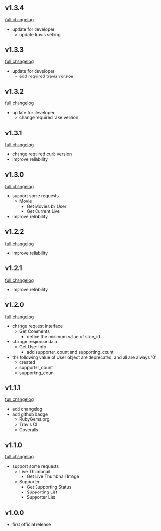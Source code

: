 ## v1.3.4
[full changelog](http://github.com/ysato5654/twicas_stream/compare/v1.3.3...v1.3.4)

* update for developer
	* update travis setting

## v1.3.3
[full changelog](http://github.com/ysato5654/twicas_stream/compare/v1.3.2...v1.3.3)

* update for developer
	* add required travis version

## v1.3.2
[full changelog](http://github.com/ysato5654/twicas_stream/compare/v1.3.1...v1.3.2)

* update for developer
	* change required rake version

## v1.3.1
[full changelog](http://github.com/ysato5654/twicas_stream/compare/v1.3.0...v1.3.1)

* change required curb version
* improve reliability

## v1.3.0
[full changelog](http://github.com/ysato5654/twicas_stream/compare/v1.2.2...v1.3.0)

* support some requests
	* Movie
		- Get Movies by User
		- Get Current Live
* improve reliability

## v1.2.2
[full changelog](http://github.com/ysato5654/twicas_stream/compare/v1.2.1...v1.2.2)

* improve reliability

## v1.2.1
[full changelog](http://github.com/ysato5654/twicas_stream/compare/v1.2.0...v1.2.1)

* improve reliability

## v1.2.0
[full changelog](http://github.com/ysato5654/twicas_stream/compare/v1.1.1...v1.2.0)

* change request interface
	* Get Comments
		- define the minimum value of slice_id
* change response data
	* Get User Info
		- add supporter_count and supporting_count
* the following value of User object are deprecated, and all are always '0'
	- created
	- supporter_count
	- supporting_count

## v1.1.1
[full changelog](http://github.com/ysato5654/twicas_stream/compare/v1.1.0...v1.1.1)

* add changelog
* add github badge
	- RubyGems.org
	- Travis CI
	- Coveralls

## v1.1.0
[full changelog](http://github.com/ysato5654/twicas_stream/compare/v1.0.0...v1.1.0)

* support some requests
	* Live Thumbnail
		- Get Live Thumbnail Image
	* Supporter
		- Get Supporting Status
		- Supporting List
		- Supporter List

## v1.0.0

* first official release
